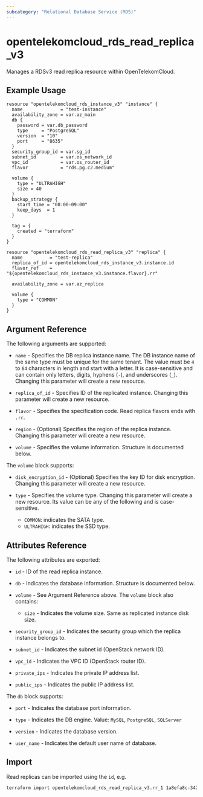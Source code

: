 ```yaml
---
subcategory: "Relational Database Service (RDS)"
---
```


# opentelekomcloud_rds_read_replica_v3

Manages a RDSv3 read replica resource within OpenTelekomCloud.

## Example Usage

```hcl
resource "opentelekomcloud_rds_instance_v3" "instance" {
  name              = "test-instance"
  availability_zone = var.az_main
  db {
    password = var.db_password
    type     = "PostgreSQL"
    version  = "10"
    port     = "8635"
  }
  security_group_id = var.sg_id
  subnet_id         = var.os_network_id
  vpc_id            = var.os_router_id
  flavor            = "rds.pg.c2.medium"

  volume {
    type = "ULTRAHIGH"
    size = 40
  }
  backup_strategy {
    start_time = "08:00-09:00"
    keep_days  = 1
  }

  tag = {
    created = "terraform"
  }
}

resource "opentelekomcloud_rds_read_replica_v3" "replica" {
  name          = "test-replica"
  replica_of_id = opentelekomcloud_rds_instance_v3.instance.id
  flavor_ref    = "${opentelekomcloud_rds_instance_v3.instance.flavor}.rr"

  availability_zone = var.az_replica

  volume {
    type = "COMMON"
  }
}
```

## Argument Reference

The following arguments are supported:

* `name` - Specifies the DB replica instance name. The DB instance name of the same type must be unique for the same
  tenant. The value must be `4` to `64` characters in length and start with a letter. It is case-sensitive and can
  contain only letters, digits, hyphens (`-`), and underscores  (`_`). Changing this parameter will create a new
  resource.

* `replica_of_id` - Specifies ID of the replicated instance. Changing this parameter will create a new resource.

* `flavor` - Specifies the specification code. Read replica flavors ends with `.rr`.

* `region` - (Optional) Specifies the region of the replica instance. Changing this parameter will create a new
  resource.

* `volume` - Specifies the volume information. Structure is documented below.

The `volume` block supports:

* `disk_encryption_id` - (Optional) Specifies the key ID for disk encryption. Changing this parameter will create a new
  resource.

* `type` - Specifies the volume type. Changing this parameter will create a new resource. Its value can be any of the
  following and is case-sensitive.
    * `COMMON`: indicates the SATA type.
    * `ULTRAHIGH`: indicates the SSD type.

## Attributes Reference

The following attributes are exported:

* `id` - ID of the read replica instance.

* `db` - Indicates the database information. Structure is documented below.

* `volume` - See Argument Reference above. The `volume` block also contains:

    * `size` - Indicates the volume size. Same as replicated instance disk size.

* `security_group_id` - Indicates the security group which the replica instance belongs to.

* `subnet_id` - Indicates the subnet id (OpenStack network ID).

* `vpc_id` - Indicates the VPC ID (OpenStack router ID).

* `private_ips` - Indicates the private IP address list.

* `public_ips` - Indicates the public IP address list.

The `db` block supports:

* `port` - Indicates the database port information.

* `type` - Indicates the DB engine. Value: `MySQL`, `PostgreSQL`, `SQLServer`

* `version` - Indicates the database version.

* `user_name` - Indicates the default user name of database.

## Import

Read replicas can be imported using the `id`, e.g.

```sh
terraform import opentelekomcloud_rds_read_replica_v3.rr_1 1a8efa8c-342a-40f0-bc8f-3d27bd603661
```
